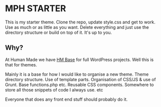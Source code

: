 MPH STARTER
===========

This is my starter theme. Clone the repo, update style.css and get to work. Use as much or as little as you want. Delete everything and just use the directory structure or build on top of it. It's up to you.

Why?
----

At Human Made we have [HM Base](https://github.com/humanmade/hm-base) for full WordPress projects. Well this is that for themes.

Mainly it is a base for how I would like to organise a new theme. Theme directory structure. Use of template parts. Organisation of CSS/JS & use of Grunt. Base functions.php etc. Reusable CSS components. Somewhere to store all those snippets of code I always use. etc

Everyone that does any front end stuff should probably do it.